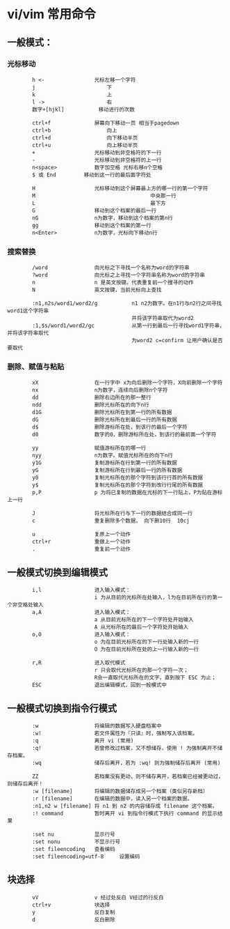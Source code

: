 # vi/vim 常用命令
	
## 一般模式：
	
### 光标移动
			h <-				光标左移一个字符
			j 						下
			k					    上
			l ->  					右
			数字+[hjkl]		    移动进行的次数
			
			ctrl+f				屏幕向下移动一页 相当于pagedown
			ctrl+b					向上
			ctrl+d					向下移动半页
			ctrl+u					向上移动半页
			+					光标移动到非空格符的下一行
			-					光标移动到非空格符的上一行
			n<space>			数字加空格 光标右移n个空格
			$ 或 End			移动到这一行的最后面字符处
			
			H					光标移动到这个屏幕最上方的哪一行的第一个字符
			M									  中央那一行
			L									  最下方
			G					移动到这个档案的最后一行
			nG					n为数字，移动到这个档案的第n行
			gg					移动到这个档案的第一行
			n<Enter>			n为数字，光标向下移动n行
			
			
###	搜索替换
			/word				向光标之下寻找一个名称为word的字符串
			?word				向光标之上寻找一个字符串名称为word的字符串
			n					n 是英文按键。代表重复前一个搜寻的动作
			N                   英文按键，当前光标向上查找
			
			:n1,n2s/word1/word2/g			n1 n2为数字。在n1行与n2行之间寻找word1这个字符串
											并将该字符串取代为word2
			:1,$s/word1/word2/gc			从第一行到最后一行寻找word1字符串，并将该字符串取代
											为word2 c=confirm 让用户确认是否要取代
			
			
### 删除、赋值与粘贴
			xX					在一行字中 x为向后删除一个字符，X向前删除一个字符
			nx					n为数字，连续向后删除n个字符
			dd					删除右边所在的那一整行
			ndd					删除光标所在的向下n行
			d1G					删除光标所在到第一行的所有数据
			dG					删除光标所在到最后一行的所有数据
			d$					删除游标所在处，到该行的最后一个字符
			d0 					数字的0，删除游标所在处，到该行的最前面一个字符

			yy					赋值游标所在的哪一行
			nyy					n为数字。赋值光标所在的向下n行
			y1G					复制游标所在行到第一行的所有数据
			yG					复制游标所在行到最后一行的所有数据
			y0					复制光标所在的那个字符到该行行首的所有数据
			y$					复制光标所在的那个字符到改行行尾的所有数据
			p,P					p 为将已复制的数据在光标的下一行贴上，P为贴在游标上一行
			
			J					将光标所在行与下一行的数据结合成同一行
			c					重复删除多个数据， 向下删10行  10cj
			
			u					复原上一个动作
			ctrl+r				重做上一个动作
			.					重复前一个动作
			
			
## 一般模式切换到编辑模式
			i,l					进入输入模式：
								i 为从目前的光标所在处输入，l为在目前所在行的第一个非空格处输入
			a,A					进入输入模式：
								a 从目前光标所在的下一个字符处开始输入
								A 从光标所在的最后一个字符处开始输入
			o,O					进入输入模式：
								o 为在目前光标所在的下一行处输入新的一行
								O 为在目前光标所在处的上一行输入新的一行
			
			r,R					进入取代模式	
								r 只会取代光标所在的那一个字符一次；
								R会一直取代光标所在的文字，直到按下 ESC 为止；
			ESC					退出编辑模式，回到一般模式中
			
	
	
## 一般模式切换到指令行模式
			:w					将编辑的数据写入硬盘档案中
			:w!					若文件属性为『只读』时，强制写入该档案。
			:q					离开 vi (常用)
			:q!					若曾修改过档案，又不想储存，使用 ! 为强制离开不储存档案。
			:wq					储存后离开，若为 :wq! 则为强制储存后离开 (常用)
			
			ZZ					若档案没有更动，则不储存离开，若档案已经被更动过，则储存后离开！
			:w [filename]		将编辑的数据储存成另一个档案（类似另存新档）
			:r [filename]		在编辑的数据中，读入另一个档案的数据。
			:n1,n2 w [filename] 将 n1 到 n2 的内容储存成 filename 这个档案。
			:! command			暂时离开 vi 到指令行模式下执行 command 的显示结果
			
			:set nu				显示行号
			:set nonu			不显示行号
			:set fileencoding	查看编码
			:set fileencoding=utf-8		设置编码
			
## 块选择
			vV					v 经过处反白 V经过的行反白
			ctrl+v              块选择
			y					反白复制
			d					反白删除
			
			
			
			
			
			
			
			
			
			
			
			
			
			
			
			
			
			
			
			
			
			
			
			
			
			
			
			
			
			
			
			
			
			
			
			
			
			